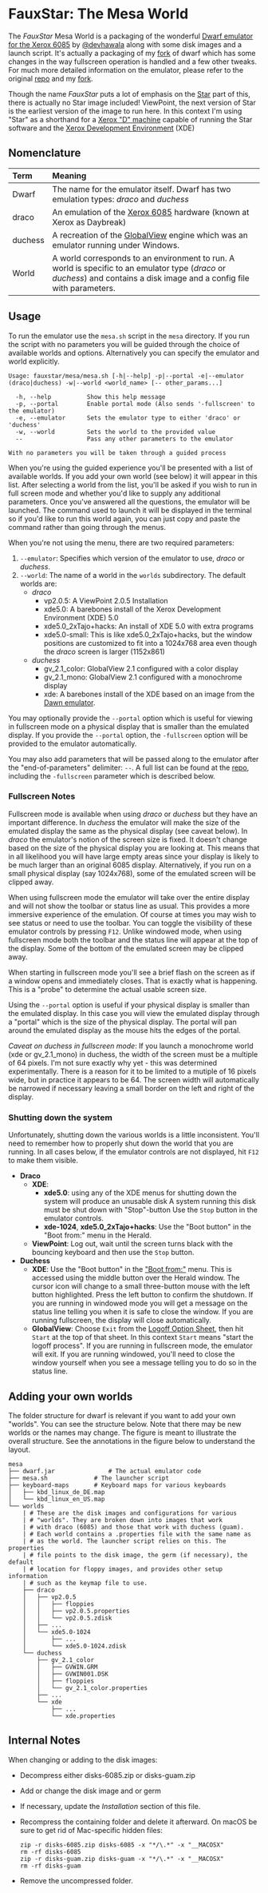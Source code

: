 # FauxStar: The Mesa World

The *FauxStar* Mesa World is a packaging of the wonderful [Dwarf emulator for the Xerox 6085](https://github.com/devhawala/dwarf) by [@devhawala](https://github.com/devhawala) along with some disk images and a launch script. It's actually a packaging of my [fork](https://github.com/jpasqua/dwarf) of dwarf which has some changes in the way fullscreen operation is handled and a few other tweaks. For much more detailed information on the emulator, please refer to the original [repo](https://github.com/devhawala/dwarf) and my [fork](https://github.com/jpasqua/dwarf).

Though the name *FauxStar* puts a lot of emphasis on the [Star](https://en.wikipedia.org/wiki/Xerox_Star) part of this, there is actually no Star image included! ViewPoint, the next version of Star is the earliest version of the image to run here. In this context I'm using "Star" as a shorthand for a [Xerox "D" machine](https://en.wikipedia.org/wiki/Xerox_Star#Hardware) capable of running the Star software and the [Xerox Development Environment](https://web.archive.org/web/20041204132344/http://www.apearson.f2s.com/xde.html) (XDE)

## Nomenclature

| Term          | Meaning        |
|:------------- |:---------------|
| Dwarf         | The name for the emulator itself. Dwarf has two emulation types: *draco* and *duchess*      |
| draco         | An emulation of the [Xerox 6085](https://en.wikipedia.org/wiki/Xerox_Daybreak) hardware (known at Xerox as Daybreak)|
| duchess       | A recreation of the [GlobalView](https://en.wikipedia.org/wiki/GlobalView) engine which was an emulator running under Windows. |
| World         | A world corresponds to an environment to run. A world is specific to an emulator type (*draco* or *duchess*) and contains a disk image and a config file with parameters.  |

<a id=”Usage”></a>
## Usage

To run the emulator use the `mesa.sh` script in the `mesa` directory. If you run the script with no parameters you will be guided through the choice of available worlds and options. Alternatively you can specify the emulator and world explicitly.

```
Usage: fauxstar/mesa/mesa.sh [-h|--help] -p|--portal -e|--emulator (draco|duchess) -w|--world <world_name> [-- other_params...]

  -h, --help          Show this help message
  -p, --portal        Enable portal mode (Also sends '-fullscreen' to the emulator)
  -e, --emulator      Sets the emulator type to either 'draco' or 'duchess'
  -w, --world         Sets the world to the provided value
  --                  Pass any other parameters to the emulator

With no parameters you will be taken through a guided process
```

When you're using the guided experience you'll be presented with a list of available worlds. If you add your own world (see below) it will appear in this list. After selecting a world from the list, you'll be asked if you wish to run in full screen mode and whether you'd like to supply any additional parameters. Once you've answered all the questions, the emulator will be launched. The command used to launch it will be displayed in the terminal so if you'd like to run this world again, you can just copy and paste the command rather than going through the menus.

When you're not using the menu, there are two required parameters:

1. `--emulator`: Specifies which version of the emulator to use, *draco* or *duchess*.
2. `--world`: The name of a world in the `worlds` subdirectory. The default worlds are:
	* *draco*
		* vp2.0.5: A ViewPoint 2.0.5 Installation
	   	* xde5.0: A barebones install of the Xerox Development Environment (XDE) 5.0
  		* xde5.0_2xTajo+hacks: An install of XDE 5.0 with extra programs
  		* xde5.0-small: This is like xde5.0_2xTajo+hacks, but the window positions are customized to fit into a 1024x768 area even though the *draco* screen is larger (1152x861)
	* *duchess*
		* gv_2.1_color: GlobalView 2.1 configured with a color display
      	* gv_2.1_mono: GlobalView 2.1 configured with a monochrome display
      	* xde: A barebones install of the XDE based on an image from the [Dawn emulator](https://www.woodward.org/mps/).

You may optionally provide the `--portal` option which is useful for viewing in fullscreen mode on a physical display that is smaller than the emulated display. If you provide the `--portal` option, the `-fullscreen` option will be provided to the emulator automatically.

You may also add parameters that will be passed along to the emulator after the "end-of-parameters" delimiter:  `--`. A full list can be found at the [repo](https://github.com/jpasqua/dwarf?tab=readme-ov-file#command-line-parameters-for-dwarf), including the `-fullscreen` parameter which is described below.

### Fullscreen Notes

Fullscreen mode is available when using *draco* or *duchess* but they have an important difference. In *duchess* the emulator will make the size of the emulated display the same as the physical display (see caveat below). In *draco* the emulator's notion of the screen size is fixed. It doesn't change based on the size of the physical display you are looking at. This means that in all likelihood you will have large empty areas since your display is likely to be much larger than an original 6085 display. Alternatively, if you run on a small physical display (say 1024x768), some of the emulated screen will be clipped away.

When using fullscreen mode the emulator will take over the entire display and will not show the toolbar or status line as usual. This provides a more immersive experience of the emulation. Of course at times you may wish to see status or need to use the toolbar. You can toggle the visibility of these emulator controls by pressing `F12`. Unlike windowed mode, when using fullscreen mode both the toolbar and the status line will appear at the top of the display. Some of the bottom of the emulated screen may be clipped away.

When starting in fullscreen mode you'll see a brief flash on the screen as if a window opens and immediately closes. That is exactly what is happening. This is a "probe" to determine the actual usable screen size.

Using the `--portal` option is useful if your physical display is smaller than the emulated display. In this case you will view the emulated display through a "portal" which is the size of the physical display. The  portal will pan around the emulated display as the mouse hits the edges of the portal.

*Caveat on duchess in fullscreen mode*: If you launch a monochrome world (xde or gv_2.1_mono) in duchess, the width of the screen must be a multiple of 64 pixels. I'm not sure exactly why yet - this was determined experimentally. There is a reason for it to be limited to a mutiple of 16 pixels wide, but in practice it appears to be 64. The screen width will automatically be narrowed if necessary leaving a small border on the left and right of the display.

### Shutting down the system

Unfortunately, shutting down the various worlds is a little inconsistent. You'll need to remember how to properly shut down the world that you are running. In all cases below, if the emulator controls are not displayed, hit `F12` to make them visible.

* **Draco**
	* **XDE**:
		* **xde5.0**: using any of the XDE menus for shutting down the system will produce an unusable disk A system running this disk must be shut down with "Stop"-button Use the `Stop` button in the emulator controls.
		* **xde-1024**, **xde5.0_2xTajo+hacks**: Use the "Boot button" in the "Boot from:" menu in the Herald.
	* **ViewPoint**: Log out, wait until the screen turns black with the bouncing keyboard and then use the `Stop` button.
* **Duchess**
	* **XDE**: Use the "Boot button" in the ["Boot from:"](images/dwarf/XDEBootMenu.png) menu. This is accessed using the middle button over the Herald window. The cursor icon will change to a small three-button mouse with the left button highlighted. Press the left button to confirm the shutdown. If you are running in windowed mode you will get a message on the status line telling you when it is safe to close the window. If you are running fullscreen, the display will close automatically.
	* **GlobalView**: Choose `Exit` from the [Logoff Option Sheet](images/dwarf/LogoffOptionSheet.png), then hit `Start` at the top of that sheet. In this context `Start` means "start the logoff process". If you are running in fullscreen mode, the emulator will exit. If you are running windowed, you'll need to close the window yourself when you see a message telling you to do so in the status line.

## Adding your own worlds

The folder structure for dwarf is relevant if you want to add your own "worlds". You can see the structure below. Note that there may be new worlds or the names may change. The figure is meant to illustrate the overall structure. See the annotations in the figure below to understand the layout.

```
mesa
├── dwarf.jar				# The actual emulator code
├── mesa.sh				# The launcher script
├── keyboard-maps		# Keyboard maps for various keyboards
│   ├── kbd_linux_de_DE.map
│   └── kbd_linux_en_US.map
└── worlds
    | # These are the disk images and configurations for various
    | # "worlds". They are broken down into images that work
    | # with draco (6085) and those that work with duchess (guam).
    | # Each world contains a .properties file with the same name as
    | # as the world. The launcher script relies on this. The properties
    | # file points to the disk image, the germ (if necessary), the default
    | # location for floppy images, and provides other setup information
    | # such as the keymap file to use.
    ├── draco
    │   ├── vp2.0.5
    │   │   ├── floppies
    │   │   ├── vp2.0.5.properties
    │   │   └── vp2.0.5.zdisk
    │   ├── ...
    │   └── xde5.0-1024
    │       ├── ...
    │       └── xde5.0-1024.zdisk
    └── duchess
        ├── gv_2.1_color
        │   ├── GVWIN.GRM
        │   ├── GVWIN001.DSK
        │   ├── floppies
        │   └── gv_2.1_color.properties
        ├── ...
        └── xde
            ├── ...
            └── xde.properties
```

## Internal Notes

When changing or adding to the disk images:

* Decompress either disks-6085.zip or disks-guam.zip
* Add or change the disk image and or germ
* If necessary, update the *Installation* section of this file.
* Recompress the containing folder and delete it afterward. On macOS be sure to get rid of Mac-specific hidden files:

  ```
  zip -r disks-6085.zip disks-6085 -x "*/\.*" -x "__MACOSX"
  rm -rf disks-6085
  zip -r disks-guam.zip disks-guam -x "*/\.*" -x "__MACOSX"
  rm -rf disks-guam
  ```
* Remove the uncompressed folder.

